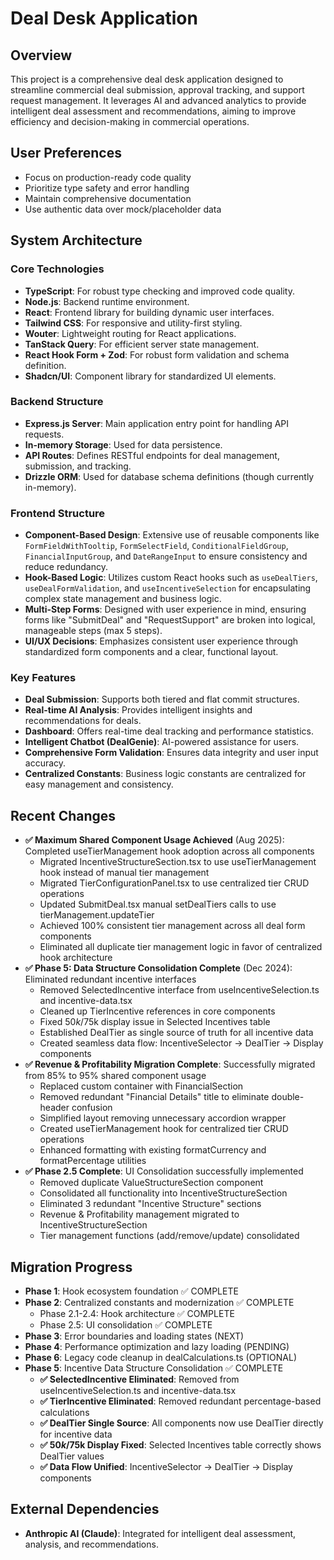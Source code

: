 # Deal Desk Application

## Overview
This project is a comprehensive deal desk application designed to streamline commercial deal submission, approval tracking, and support request management. It leverages AI and advanced analytics to provide intelligent deal assessment and recommendations, aiming to improve efficiency and decision-making in commercial operations.

## User Preferences
- Focus on production-ready code quality
- Prioritize type safety and error handling
- Maintain comprehensive documentation
- Use authentic data over mock/placeholder data

## System Architecture

### Core Technologies
- **TypeScript**: For robust type checking and improved code quality.
- **Node.js**: Backend runtime environment.
- **React**: Frontend library for building dynamic user interfaces.
- **Tailwind CSS**: For responsive and utility-first styling.
- **Wouter**: Lightweight routing for React applications.
- **TanStack Query**: For efficient server state management.
- **React Hook Form + Zod**: For robust form validation and schema definition.
- **Shadcn/UI**: Component library for standardized UI elements.

### Backend Structure
- **Express.js Server**: Main application entry point for handling API requests.
- **In-memory Storage**: Used for data persistence.
- **API Routes**: Defines RESTful endpoints for deal management, submission, and tracking.
- **Drizzle ORM**: Used for database schema definitions (though currently in-memory).

### Frontend Structure
- **Component-Based Design**: Extensive use of reusable components like `FormFieldWithTooltip`, `FormSelectField`, `ConditionalFieldGroup`, `FinancialInputGroup`, and `DateRangeInput` to ensure consistency and reduce redundancy.
- **Hook-Based Logic**: Utilizes custom React hooks such as `useDealTiers`, `useDealFormValidation`, and `useIncentiveSelection` for encapsulating complex state management and business logic.
- **Multi-Step Forms**: Designed with user experience in mind, ensuring forms like "SubmitDeal" and "RequestSupport" are broken into logical, manageable steps (max 5 steps).
- **UI/UX Decisions**: Emphasizes consistent user experience through standardized form components and a clear, functional layout.

### Key Features
- **Deal Submission**: Supports both tiered and flat commit structures.
- **Real-time AI Analysis**: Provides intelligent insights and recommendations for deals.
- **Dashboard**: Offers real-time deal tracking and performance statistics.
- **Intelligent Chatbot (DealGenie)**: AI-powered assistance for users.
- **Comprehensive Form Validation**: Ensures data integrity and user input accuracy.
- **Centralized Constants**: Business logic constants are centralized for easy management and consistency.

## Recent Changes
- **✅ Maximum Shared Component Usage Achieved** (Aug 2025): Completed useTierManagement hook adoption across all components
  - Migrated IncentiveStructureSection.tsx to use useTierManagement hook instead of manual tier management
  - Migrated TierConfigurationPanel.tsx to use centralized tier CRUD operations  
  - Updated SubmitDeal.tsx manual setDealTiers calls to use tierManagement.updateTier
  - Achieved 100% consistent tier management across all deal form components
  - Eliminated all duplicate tier management logic in favor of centralized hook architecture
- **✅ Phase 5: Data Structure Consolidation Complete** (Dec 2024): Eliminated redundant incentive interfaces
  - Removed SelectedIncentive interface from useIncentiveSelection.ts and incentive-data.tsx  
  - Cleaned up TierIncentive references in core components
  - Fixed $50k/$75k display issue in Selected Incentives table 
  - Established DealTier as single source of truth for all incentive data
  - Created seamless data flow: IncentiveSelector → DealTier → Display components
- **✅ Revenue & Profitability Migration Complete**: Successfully migrated from 85% to 95% shared component usage
  - Replaced custom container with FinancialSection
  - Removed redundant "Financial Details" title to eliminate double-header confusion
  - Simplified layout removing unnecessary accordion wrapper
  - Created useTierManagement hook for centralized tier CRUD operations
  - Enhanced formatting with existing formatCurrency and formatPercentage utilities
- **✅ Phase 2.5 Complete**: UI Consolidation successfully implemented
  - Removed duplicate ValueStructureSection component
  - Consolidated all functionality into IncentiveStructureSection
  - Eliminated 3 redundant "Incentive Structure" sections
  - Revenue & Profitability management migrated to IncentiveStructureSection
  - Tier management functions (add/remove/update) consolidated

## Migration Progress
- **Phase 1**: Hook ecosystem foundation ✅ COMPLETE
- **Phase 2**: Centralized constants and modernization ✅ COMPLETE
  - Phase 2.1-2.4: Hook architecture ✅ COMPLETE
  - Phase 2.5: UI consolidation ✅ COMPLETE
- **Phase 3**: Error boundaries and loading states (NEXT)
- **Phase 4**: Performance optimization and lazy loading (PENDING)
- **Phase 6**: Legacy code cleanup in dealCalculations.ts (OPTIONAL)
- **Phase 5**: Incentive Data Structure Consolidation ✅ COMPLETE
  - **✅ SelectedIncentive Eliminated**: Removed from useIncentiveSelection.ts and incentive-data.tsx
  - **✅ TierIncentive Eliminated**: Removed redundant percentage-based calculations
  - **✅ DealTier Single Source**: All components now use DealTier directly for incentive data
  - **✅ $50k/$75k Display Fixed**: Selected Incentives table correctly shows DealTier values
  - **✅ Data Flow Unified**: IncentiveSelector → DealTier → Display components

## External Dependencies
- **Anthropic AI (Claude)**: Integrated for intelligent deal assessment, analysis, and recommendations.